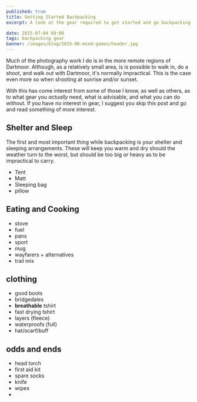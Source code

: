 ```yaml
---
published: true
title: Getting Started Backpacking
excerpt: A look at the gear required to get started and go backpacking for the first time

date: 2015-07-04 09:00
tags: backpacking gear
banner: /images/blog/2015-06-mind-games/header.jpg
---
```


Much of the photography work I do is in the more remote regions of Dartmoor. Although, as a relatively small area, is is possible to walk in, do a shoot, and walk out with Dartmoor, it's normally impractical. This is the case even more so when shooting at sunrise and/or sunset.

With this has come interest from some of those I know, as well as others, as to what gear you *actually* need, what is advisable, and what you can do without. If you have no interest in gear, I suggest you skip this post and go and read something of more interest.

## Shelter and Sleep

The first and most important thing while backpacking is your shelter and sleeping arrangements. These will keep you warm and dry should the weather turn to the worst, but should be too big or heavy as to be impractical to carry.

* Tent
* Matt
* Sleeping bag
* pillow

## Eating and Cooking

* stove
* fuel
* pans
* sport
* mug
* wayfarers + alternatives
* trail mix

## clothing

* good boots
* bridgedales
* **breathable** tshirt
* fast drying tshirt
* layers (fleece)
* waterproofs (full)
* hat/scarf/buff

## odds and ends

* head torch
* first aid kit
* spare socks
* knife
* wipes
*
